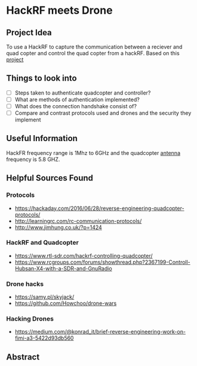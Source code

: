 # HackRF meets Drone

## Project Idea
To use a HackRF to capture the communication between a reciever and quad copter and control the quad copter from a hackRF.
Based on this [project](https://ossmann.blogspot.com/2013/06/hackrf-lego-car.html)

## Things to look into
- [ ] Steps taken to authenticate quadcopter and controller?
- [ ] What are methods of authentication implemented?
- [ ] What does the connection handshake consist of?
- [ ] Compare and contrast protocols used and drones and the security they implement 

## Useful Information
HackFR frequency range is 1Mhz to 6GHz and the quadcopter [antenna](https://fpv-flightclub.com/products/lumenier-axii-stubby-5-8ghz-antenna-rhcp/) frequency is 5.8 GHZ.

## Helpful Sources Found

### Protocols
- https://hackaday.com/2016/06/28/reverse-engineering-quadcopter-protocols/
- http://learningrc.com/rc-communication-protocols/
- http://www.jimhung.co.uk/?p=1424
### HackRF and Quadcopter
- https://www.rtl-sdr.com/hackrf-controlling-quadcopter/
- https://www.rcgroups.com/forums/showthread.php?2367199-Controll-Hubsan-X4-with-a-SDR-and-GnuRadio
### Drone hacks
- https://samy.pl/skyjack/
- https://github.com/Howchoo/drone-wars
### Hacking Drones
- https://medium.com/@konrad_it/brief-reverse-engineering-work-on-fimi-a3-5422d93db560

## Abstract
